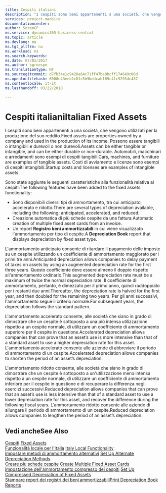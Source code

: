 ```yaml
---
title: Cespiti italiani
description: "I cespiti sono beni appartenenti a una società, che vengono utilizzati per la produzione del suo reddito."
services: project-madeira
documentationcenter: 
author: SorenGP
ms.service: dynamics365-business-central
ms.topic: article
ms.devlang: na
ms.tgt_pltfrm: na
ms.workload: na
ms.search.keywords: 
ms.date: 07/01/2017
ms.author: sgroespe
ms.translationtype: HT
ms.sourcegitcommit: d7fb34e1c9428a64c71ff47be8bcff174649c00d
ms.openlocfilehash: 6008e43eeb2c81c5b9bddcab189c41c9293dc437
ms.contentlocale: it-it
ms.lasthandoff: 03/22/2018

---
```

# <a name="italian-fixed-assets"></a><span data-ttu-id="bc4c1-103">Cespiti italiani</span><span class="sxs-lookup"><span data-stu-id="bc4c1-103">Italian Fixed Assets</span></span>
<span data-ttu-id="bc4c1-104">I cespiti sono beni appartenenti a una società, che vengono utilizzati per la produzione del suo reddito.</span><span class="sxs-lookup"><span data-stu-id="bc4c1-104">Fixed assets are properties owned by a company and used in the production of its income.</span></span> <span data-ttu-id="bc4c1-105">Possono essere tangibili o intangibili e durevoli o non durevoli.</span><span class="sxs-lookup"><span data-stu-id="bc4c1-105">Assets can be either tangible or intangible, and can be either durable or non-durable.</span></span> <span data-ttu-id="bc4c1-106">Automobili, macchinari e arredamenti sono esempi di cespiti tangibili.</span><span class="sxs-lookup"><span data-stu-id="bc4c1-106">Cars, machines, and furniture are examples of tangible assets.</span></span> <span data-ttu-id="bc4c1-107">Costi di avviamento e licenze sono esempi di cespiti intangibili.</span><span class="sxs-lookup"><span data-stu-id="bc4c1-107">Startup costs and licenses are examples of intangible assets.</span></span>  

<span data-ttu-id="bc4c1-108">Sono state aggiunte le seguenti caratteristiche alla funzionalità relativa ai cespiti:</span><span class="sxs-lookup"><span data-stu-id="bc4c1-108">The following features have been added to the fixed assets functionality:</span></span>  

- <span data-ttu-id="bc4c1-109">Sono disponibili diversi tipi di ammortamento, tra cui anticipato, accelerato e ridotto.</span><span class="sxs-lookup"><span data-stu-id="bc4c1-109">There are several types of depreciation available, including the following: anticipated, accelerated, and reduced.</span></span>  
- <span data-ttu-id="bc4c1-110">Creazione automatica di più schede cespite da una fattura.</span><span class="sxs-lookup"><span data-stu-id="bc4c1-110">Automatic creation of multiple fixed asset cards from an invoice.</span></span>  
- <span data-ttu-id="bc4c1-111">Un report **Registro beni ammortizzabili** in cui viene visualizzato l'ammortamento per tipo di cespite.</span><span class="sxs-lookup"><span data-stu-id="bc4c1-111">A **Depreciation Book** report that displays depreciation by fixed asset type.</span></span>  

<span data-ttu-id="bc4c1-112">L'ammortamento anticipato consente di ritardare il pagamento delle imposte su un cespite utilizzando un coefficiente di ammortamento maggiorato per i primi tre anni.</span><span class="sxs-lookup"><span data-stu-id="bc4c1-112">Anticipated depreciation allows companies to delay payment of taxes on assets by using an augmented depreciation rate for the first three years.</span></span> <span data-ttu-id="bc4c1-113">Questo coefficiente deve essere almeno il doppio rispetto all'ammortamento ordinario.</span><span class="sxs-lookup"><span data-stu-id="bc4c1-113">This augmented depreciation rate must be a maximum of twice the normal depreciation rate.</span></span> <span data-ttu-id="bc4c1-114">Il coefficiente di ammortamento, pertanto, è dimezzato per il primo anno, quindi raddoppiato per i restanti due anni.</span><span class="sxs-lookup"><span data-stu-id="bc4c1-114">Thereafter, the depreciation rate is halved for the first year, and then doubled for the remaining two years.</span></span> <span data-ttu-id="bc4c1-115">Per gli anni successivi, l'ammortamento segue il criterio normale.</span><span class="sxs-lookup"><span data-stu-id="bc4c1-115">For subsequent years, the depreciation follows the standard pattern.</span></span>  

<span data-ttu-id="bc4c1-116">L'ammortamento accelerato consente, alle società che siano in grado di dimostrare che un cespite è sottoposto a una più intensa utilizzazione rispetto a un cespite normale, di utilizzare un coefficiente di ammortamento superiore per il cespite in questione.</span><span class="sxs-lookup"><span data-stu-id="bc4c1-116">Accelerated depreciation allows companies that can prove that an asset’s use is more intensive than that of a standard asset to use a higher depreciation rate for this asset.</span></span> <span data-ttu-id="bc4c1-117">L'ammortamento accelerato consente alle aziende di abbreviare il periodo di ammortamento di un cespite.</span><span class="sxs-lookup"><span data-stu-id="bc4c1-117">Accelerated depreciation allows companies to shorten the period of an asset’s depreciation.</span></span>  

<span data-ttu-id="bc4c1-118">L'ammortamento ridotto consente, alle società che siano in grado di dimostrare che un cespite è sottoposto a un'utilizzazione meno intensa rispetto a un cespite normale, di utilizzare un coefficiente di ammortamento inferiore per il cespite in questione e di recuperare la differenza negli esercizi successivi.</span><span class="sxs-lookup"><span data-stu-id="bc4c1-118">Reduced depreciation allows companies that can prove that an asset’s use is less intensive than that of a standard asset to use a lower depreciation rate for this asset, and recover the difference during the following fiscal years.</span></span> <span data-ttu-id="bc4c1-119">L'ammortamento ridotto consente alle aziende di allungare il periodo di ammortamento di un cespite.</span><span class="sxs-lookup"><span data-stu-id="bc4c1-119">Reduced depreciation allows companies to lengthen the period of an asset’s depreciation.</span></span>  

## <a name="see-also"></a><span data-ttu-id="bc4c1-120">Vedi anche</span><span class="sxs-lookup"><span data-stu-id="bc4c1-120">See Also</span></span>  
 <span data-ttu-id="bc4c1-121">[Cespiti](../../fa-manage.md)   </span><span class="sxs-lookup"><span data-stu-id="bc4c1-121">[Fixed Assets](../../fa-manage.md)   </span></span>  
 <span data-ttu-id="bc4c1-122">[Funzionalità locale per l'Italia](italy-local-functionality.md) </span><span class="sxs-lookup"><span data-stu-id="bc4c1-122">[Italy Local Functionality](italy-local-functionality.md) </span></span>  
 <span data-ttu-id="bc4c1-123">[Impostare metodi di ammortamento alternativi](how-to-set-up-alternate-depreciation-methods.md) </span><span class="sxs-lookup"><span data-stu-id="bc4c1-123">[Set Up Alternate Depreciation Methods](how-to-set-up-alternate-depreciation-methods.md) </span></span>  
 <span data-ttu-id="bc4c1-124">[Creare più schede cespite](how-to-create-multiple-fixed-asset-cards.md) </span><span class="sxs-lookup"><span data-stu-id="bc4c1-124">[Create Multiple Fixed Asset Cards](how-to-create-multiple-fixed-asset-cards.md) </span></span>  
 <span data-ttu-id="bc4c1-125">[Impostazione dell'ammortamento compresso dei cespiti](how-to-set-up-compressed-depreciation-of-fixed-assets.md) </span><span class="sxs-lookup"><span data-stu-id="bc4c1-125">[Set Up Compressed Depreciation of Fixed Assets](how-to-set-up-compressed-depreciation-of-fixed-assets.md) </span></span>  
 [<span data-ttu-id="bc4c1-126">Stampare report dei registri dei beni ammortizzabili</span><span class="sxs-lookup"><span data-stu-id="bc4c1-126">Print Depreciation Book Reports</span></span>](how-to-print-depreciation-book-reports.md)

